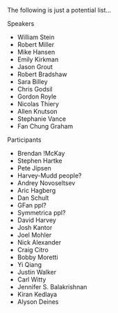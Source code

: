 The following is just a potential list...

Speakers

 * William Stein
 * Robert Miller
 * Mike Hansen
 * Emily Kirkman
 * Jason Grout
 * Robert Bradshaw
 * Sara Billey
 * Chris Godsil
 * Gordon Royle
 * Nicolas Thiery
 * Allen Knutson
 * Stephanie Vance
 * Fan Chung Graham

Participants

 * Brendan !McKay
 * Stephen Hartke
 * Pete Jipsen
 * Harvey-Mudd people?
 * Andrey Novoseltsev
 * Aric Hagberg
 * Dan Schult
 * GFan ppl?
 * Symmetrica ppl?
 * David Harvey
 * Josh Kantor
 * Joel Mohler
 * Nick Alexander
 * Craig Citro
 * Bobby Moretti
 * Yi Qiang
 * Justin Walker
 * Carl Witty
 * Jennifer S. Balakrishnan
 * Kiran Kedlaya
 * Alyson Deines
